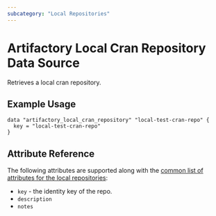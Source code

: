 ```yaml
---
subcategory: "Local Repositories"
---
```


# Artifactory Local Cran Repository Data Source

Retrieves a local cran repository.

## Example Usage

```hcl
data "artifactory_local_cran_repository" "local-test-cran-repo" {
  key = "local-test-cran-repo"
}
```

## Attribute Reference

The following attributes are supported along with the [common list of attributes for the local repositories](local.md):

* `key` - the identity key of the repo.
* `description`
* `notes`
